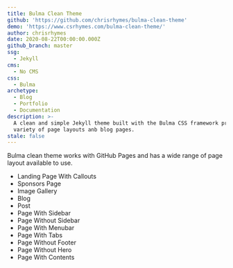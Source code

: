 ```yaml
---
title: Bulma Clean Theme
github: 'https://github.com/chrisrhymes/bulma-clean-theme'
demo: 'https://www.csrhymes.com/bulma-clean-theme/'
author: chrisrhymes
date: 2020-08-22T00:00:00.000Z
github_branch: master
ssg:
  - Jekyll
cms:
  - No CMS
css:
  - Bulma
archetype:
  - Blog
  - Portfolio
  - Documentation
description: >-
  A clean and simple Jekyll theme built with the Bulma CSS framework providing a
  variety of page layouts anb blog pages.
stale: false
---
```


Bulma clean theme works with GitHub Pages and has a wide range of page layout available to use.

* Landing Page With Callouts
* Sponsors Page
* Image Gallery
* Blog
* Post
* Page With Sidebar
* Page Without Sidebar
* Page With Menubar
* Page With Tabs
* Page Without Footer
* Page Without Hero
* Page With Contents